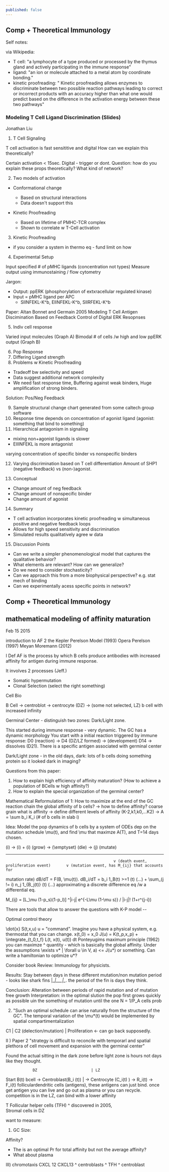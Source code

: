 ```yaml
---
published: false
---
```

## Comp + Theoretical Immunology 

Self notes:

via Wikipedia:
- T cell: "a lymphocyte of a type produced or processed by the thymus gland and actively participating in the immune response"
- ligand: "an ion or molecule attached to a metal atom by coordinate bonding."
- kinetic proofreading: " Kinetic proofreading allows enzymes to discriminate between two possible reaction pathways leading to correct or incorrect products with an accuracy higher than what one would predict based on the difference in the activation energy between these two pathways"


### Modeling T Cell Ligand Discrimination (Slides)
Jonathan Liu

1. T Cell Signaling

T cell activation is fast sensititive and digital
How can we explain this theoretically?
 
Certain activation < 15sec. Digital - trigger or dont. Question: how do you explain these props theoretically? What kind of network?

2. Two models of activation

- Conformational change
	- Based on structural interactions
	- Data doesn't support this

- Kinetic Proofreading
	- Based on lifetime of PMHC-TCR complex
	- Shown to correlate w T-Cell activation

3. Kinetic Proofreading

- if you consider a system in thermo eq - fund limit on how 

4. Experimental Setup

Input specified # of pMHC ligands (concentration not types)
Measure output using immunostaining / flow cytometry

Jargon:
- Output: ppERK (phosphorylation of extxracellular regulated kinase)
- Input = pMHC ligand per APC
	- SIINFEKL-K^b, EIINFEKL-K^b, SIIRFEKL-K^b

Paper: Altan Bonnet and Germain 2005 Modeling T Cell Antigen Discimination Based on Feedback Control of Digital ERK Resopnses

5. Indiv cell response

Varied input molecules (Graph A)
Bimodal # of cells /w high and low ppERK output (Graph B)

6. Pop Response
7. Differing Ligand strength
8. Problems w Kinetic Proofreading

- Tradeoff bw selectivity and speed
- Data suggest additional network complexity
- We need fast response time, Buffering against weak binders, Huge amplification of strong binders.

Solution: Pos/Neg Feedback

9. Sample structural change chart generated from some caltech group software
10. Response time depends on concentration of agonist ligand (agonist: something that bind to something)
11. Hierarchical antagonism in signaling
- mixing non+agonist ligands is slower
- EIIINFEKL is more antagonist

varying concentration of specific binder vs nonspecific binders

12. Varying discrimination based on T cell differentiation
Amount of SHP1 (negative feedback) vs (non-)agonist.

13. Conceptual
- Change amount of neg feedback
- Change amount of nonspecific binder
- Change amount of agonist

14. Summary
- T cell activation incorporates kinetic proofreading w simultaneous positive and negative feedback loops
- Allows for high speed sensitivity and discrimination
- Simulated results qualitatively agree w data

15. Discussion Points
- Can we write a simpler phenomenological model that captures the qualitative behavior?
- What elements are relevant? How can we generalize?
- Do we need to consider stochasticity?
- Can we approach this from a more biophysical perspective? e.g. stat mech of binding
- Can we experimentally acess specific points in network?

## Comp + Theoretical Immunology 


## mathematical modeling of affinity maturation
Feb 15 2015

introduction to AF
2 the Kepler Perelson Model (1993)
Opera Perelson (1997)
Meyan Moremann (2012)

I 
Def  AF is the process by which B cells produce antibodies with increased affinity for antigen during immune response.

It involves 2 processes (Jeff.)
- Somatic hypermutation
- Clonal Selection (select the right something)

Cell Bio

B Cell -> centroblot -> centrocyte (DZ) -> (some not selected, LZ) b cell with increased infinity

Germinal Center - distinguish two zones: Dark/Light zone.

This started during immune response - very dynamic. 
The GC has a dynamic morphology 
You start with a initial reaction triggered by immune response:
D0 (reaction) ->      D4 (DZ/LZ formed) -> (development) D14 -> dissolves (D21).
There is a specific antigen associated with germinal center

Dark/Light zone - in the old days, dark: lots of b cells doing something protein so it looked dark in imaging?

Questions from this paper: 

1. How to explain high efficiency of affinity maturation?  (How to achieve a population of BCells w high affinity?)
2. How to explain the special organization of the germinal center?

Mathematical Reformulation of 1: How to maximize at the end of the GC reaction chain the global affinity of b cells?
	-> how to define affinity? coarse grain what is affinity -> define different levels of affinity (K-2,k1,k0,...K2)
	-> A = \sum b_i K_i  (# of b cells in slab i)

Idea: Model the pop dynamics of b cells by a system of ODEs dep on the mutation schedule \mu(t), and find \mu that maximze A(T), and T=14 days chosen.

(i) -> (i) + (i) (grow)
	-> (\emptyset) (die)
	-> (j) (mutate)

---
													v (death event, proliferation event)       v (mutation event, has M_{ij} that accounts for 
mutation rate)
dB/dT = F(B, \mu(t)). dB_i/dT = b_i 1_B(t) >=1 (t)   (...) + \sum_(j != i) n_j 1_{B_j(t)} (t) (...)
approximating a discrete difference eq /w a differential eq.

M_{ij} = [L_\mu (1-p_s)(1-p_l)] ^|i-j| e^{-L\mu (1-\mu s)} / |i-j|! (1+r^{j-i})

There are tools that allow to answer the questions with K-P model --

Optimal control theory

\dot{x} S(t,x,u) u = "command". Imagine you have a physical system, e.g. thermostat that you can change.
x(t_0) = x_0
J(u) = K(t_p,x_p) + \integrate_{t_0,t_f} L(t, x(t), u(t)) dt
Ponteyugims maximum principle (1962) you can maximze ^ quantity - which is basically the global affinity. Under the assumptions \exists v* | \forall u \in V,  a) <= J(u*) or something. Can write a hamiltonian to optimize u*?

Consider book Review: Immunology for physicists.

Results: Stay between days in these different mutation/non mutation period - looks like shark fins |\__|\___|\__. the period of the fin is days they think.

Conclusion: Alteration between periods of rapid mutation and of mutation free growth
Interpretation: in the optimal slution the pop first grows quickly as possible uin the something of mutation until the one N = 1/P_A cells prob 

2. "Such an optimal schedule can arise naturally from the structure of the GC". The temporal variation of the \mu*(t) would be implemented by spatial compartimentalization 

C1					 | C2
(delection/mutation) |  Proliferation 
					 <- can go back supposedly.


II ) Paper 2
"strategy is difficult to reconcile with temporarl and spatial plethora of cell movement and expansion with the germinal center"

Found the actual sitting in the dark zone before light zone is hours not days like they thought.

				DZ						  | LZ 
Start B(t) bcell -> Centroblast(B_i (t))  |  -> Centrocyte (C_i(t) ) ->  R_i(t) -> F_i(t) folliculardendritic cells (antigens), these antigens can just bind. once get antigen you can live and go out as plasma or you can recycle.  competition is in the LZ, can bind with a lower affinity

T Follicular helper cells (TFH) ^ discovered in 2005,  
Stromal cells in DZ 

want to measure:
1) GC Size: 

Affinity? 
- The is an optimal Pr for total affinity but not the average affinity? 
- What about plasma 

III) 
chromotaxis
CXCL 12        CXCL13
^ centroblasts   ^ TFH 
^ centroblast
